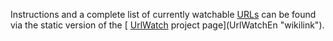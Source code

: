 Instructions and a complete list of currently watchable
[URLs](URLs "wikilink") can be found via the static version of the [
[UrlWatch](UrlWatch "wikilink") project page](UrlWatchEn "wikilink").
